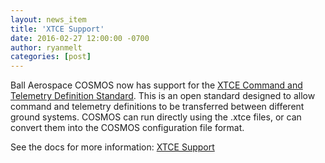 ```yaml
---
layout: news_item
title: 'XTCE Support'
date: 2016-02-27 12:00:00 -0700
author: ryanmelt
categories: [post]
---
```


Ball Aerospace COSMOS now has support for the <a href="http://www.omg.org/space/xtce/" target="_blank">XTCE Command and Telemetry Definition Standard</a>. This is an open standard designed to allow command and telemetry definitions to be transferred between different ground systems. COSMOS can run directly using the .xtce files, or can convert them into the COSMOS configuration file format.

See the docs for more information: <a href="/docs/v5/xtce">XTCE Support</a>

